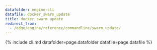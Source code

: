 ```yaml
---
datafolder: engine-cli
datafile: docker_swarm_update
title: docker swarm update
redirect_from:
  - /edge/engine/reference/commandline/swarm_update/
---
```

<!--
This page is automatically generated from Docker's source code. If you want to
suggest a change to the text that appears here, open a ticket or pull request
in the source repository on GitHub:

https://github.com/docker/cli
-->

{% include cli.md datafolder=page.datafolder datafile=page.datafile %}
